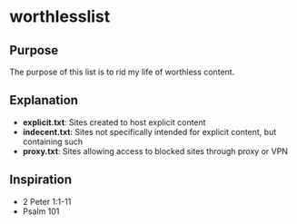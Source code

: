# worthlesslist

## Purpose
The purpose of this list is to rid my life of worthless content.

## Explanation
- **explicit.txt**: Sites created to host explicit content
- **indecent.txt**: Sites not specifically intended for explicit content, but containing such
- **proxy.txt**: Sites allowing access to blocked sites through proxy or VPN

## Inspiration
- 2 Peter 1:1-11
- Psalm 101 
